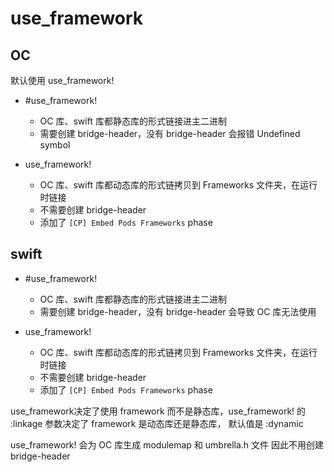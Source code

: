 # use_framework

## OC 
默认使用 use_framework!
- #use_framework!    
    - OC 库、swift 库都静态库的形式链接进主二进制
    - 需要创建 bridge-header，没有 bridge-header 会报错 Undefined symbol

- use_framework!
    - OC 库、swift 库都动态库的形式链拷贝到 Frameworks 文件夹，在运行时链接
    - 不需要创建 bridge-header
    - 添加了 `[CP] Embed Pods Frameworks` phase


## swift
- #use_framework!  
    - OC 库、swift 库都静态库的形式链接进主二进制
    - 需要创建 bridge-header，没有 bridge-header 会导致 OC 库无法使用

- use_framework!
    - OC 库、swift 库都动态库的形式链拷贝到 Frameworks 文件夹，在运行时链接
    - 不需要创建 bridge-header
    - 添加了 `[CP] Embed Pods Frameworks` phase




use_framework决定了使用 framework 而不是静态库，use_framework! 的 :linkage 参数决定了 framework 是动态库还是静态库， 默认值是 :dynamic

use_framework! 会为 OC 库生成 modulemap 和 umbrella.h 文件 因此不用创建 bridge-header
